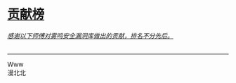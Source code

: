 # [<i class="fa fa-ravelry" aria-hidden="true"></i> 贡献榜]()
###### [感谢以下师傅对雾鸣安全漏洞库做出的贡献，排名不分先后。]() 

------


<div class="contributors">
    <div class="contributor">
        <img src="/gxb/ws.jpg" alt="" class="contributor-avatar">
        <div class="contributor-name">Www</div>
    </div>
    <div class="contributor">
        <img src="/gxb/mbb.jpg" alt="" class="contributor-avatar">
        <div class="contributor-name">漫北北</div>
    </div>
</div>
